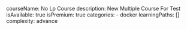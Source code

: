 courseName: No Lp Course
description: New Multiple Course For Test
isAvailable: true
isPremium: true
categories: 
    - docker
learningPaths: []
complexity: advance
